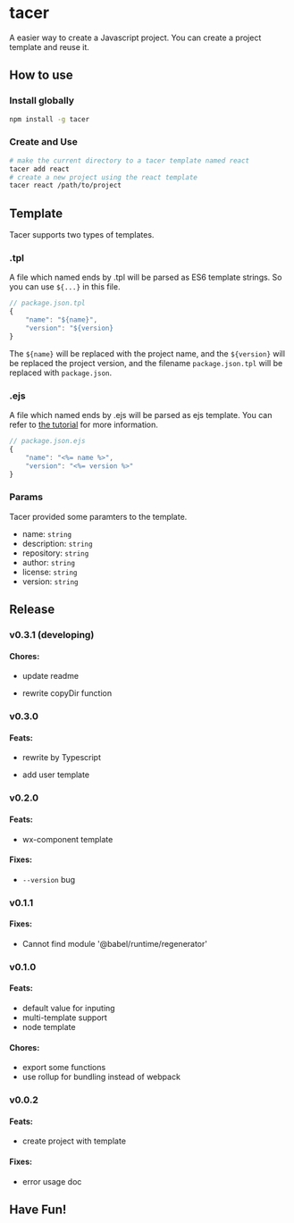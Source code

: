 # tacer

A easier way to create a Javascript project. You can create a project template and reuse it.


## How to use

### Install globally

```sh
npm install -g tacer
```

### Create and Use

```sh
# make the current directory to a tacer template named react
tacer add react
# create a new project using the react template
tacer react /path/to/project
```

## Template

Tacer supports two types of templates.

### .tpl

A file which named ends by .tpl will be parsed as ES6 template strings. So you can use `${...}` in this file.

```javascript
// package.json.tpl
{
    "name": "${name}",
    "version": "${version}
}
```

The `${name}` will be replaced with the project name, and the `${version}` will be replaced the project version, and the filename `package.json.tpl` will be replaced with `package.json`.

### .ejs

A file which named ends by .ejs will be parsed as ejs template. You can refer to [the tutorial](https://ejs.co) for more information.

```javascript
// package.json.ejs
{
    "name": "<%= name %>",
    "version": "<%= version %>"
}
```

### Params

Tacer provided some paramters to the template.

- name: `string`
- description: `string`
- repository: `string`
- author: `string`
- license: `string`
- version: `string`

## Release

### v0.3.1 (developing)

#### Chores:

- update readme

- rewrite copyDir function

### v0.3.0

#### Feats:

- rewrite by Typescript

- add user template

### v0.2.0

#### Feats:

- wx-component template

#### Fixes:

- `--version` bug

### v0.1.1

#### Fixes:

- Cannot find module '@babel/runtime/regenerator'

### v0.1.0

#### Feats:

- default value for inputing
- multi-template support
- node template

#### Chores: 

- export some functions
- use rollup for bundling instead of webpack

### v0.0.2

#### Feats:

- create project with template

#### Fixes:

- error usage doc

## Have Fun!